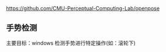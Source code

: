 

https://github.com/CMU-Perceptual-Computing-Lab/openpose


## 手势检测

主要目标：windows 检测手势进行特定操作(如：滚轮下)

